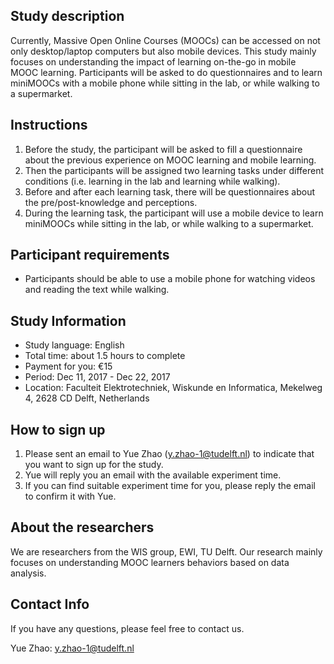 ## Study description

Currently, Massive Open Online Courses (MOOCs) can be accessed on not only desktop/laptop computers but also mobile devices. This study mainly focuses on understanding the impact of learning on-the-go in mobile MOOC learning. Participants will be asked to do questionnaires and to learn miniMOOCs with a mobile phone while sitting in the lab, or while walking to a supermarket.

## Instructions
1. Before the study, the participant will be asked to fill a questionnaire about the previous experience on MOOC learning and mobile learning.
2. Then the participants will be assigned two learning tasks under different conditions (i.e. learning in the lab and learning while walking).
3. Before and after each learning task, there will be questionnaires about the pre/post-knowledge and perceptions.
4. During the learning task, the participant will use a mobile device to learn miniMOOCs while sitting in the lab, or while walking to a supermarket.

## Participant requirements
* Participants should be able to use a mobile phone for watching videos and reading the text while walking.

## Study Information
* Study language: English
* Total time: about 1.5 hours to complete 
* Payment for you: €15
* Period: Dec 11, 2017 - Dec 22, 2017
* Location: Faculteit Elektrotechniek, Wiskunde en Informatica, Mekelweg 4, 2628 CD Delft, Netherlands

## How to sign up
1. Please sent an email to Yue Zhao (y.zhao-1@tudelft.nl) to indicate that you want to sign up for the study.
2. Yue will reply you an email with the available experiment time.
3. If you can find suitable experiment time for you, please reply the email to confirm it with Yue.

## About the researchers
We are researchers from the WIS group, EWI, TU Delft. Our research mainly focuses on understanding MOOC learners behaviors based on data analysis. 

## Contact Info
If you have any questions, please feel free to contact us.

Yue Zhao: y.zhao-1@tudelft.nl